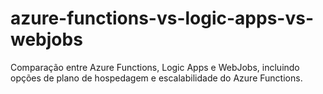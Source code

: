 # azure-functions-vs-logic-apps-vs-webjobs
Comparação entre Azure Functions, Logic Apps e WebJobs, incluindo opções de plano de hospedagem e escalabilidade do Azure Functions.
